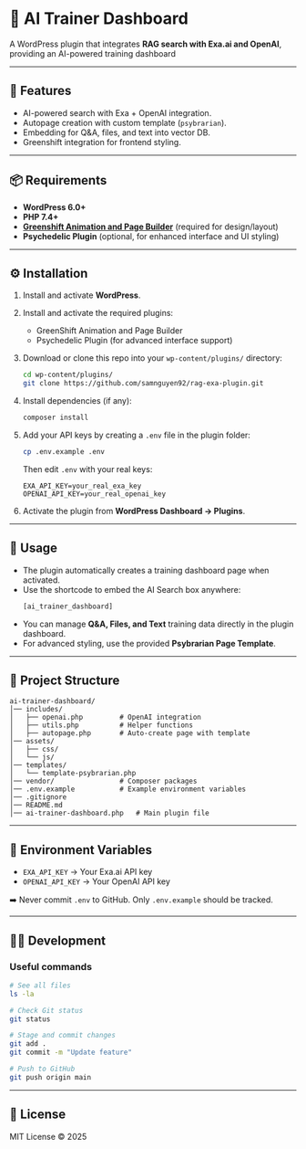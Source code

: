 
# 🌌 AI Trainer Dashboard

A WordPress plugin that integrates **RAG search with Exa.ai and OpenAI**, providing an AI-powered training dashboard

---

## 🚀 Features
- AI-powered search with Exa + OpenAI integration.  
- Autopage creation with custom template (`psybrarian`).  
- Embedding for Q&A, files, and text into vector DB.  
- Greenshift integration for frontend styling.  

---

## 📦 Requirements
- **WordPress 6.0+**  
- **PHP 7.4+**  
- [**Greenshift Animation and Page Builder**](https://wordpress.org/plugins/greenshift-animation-and-page-builder/) (required for design/layout)  
- **Psychedelic Plugin** (optional, for enhanced interface and UI styling)  

---

## ⚙️ Installation

1. Install and activate **WordPress**.  
2. Install and activate the required plugins:
   - GreenShift Animation and Page Builder
   - Psychedelic Plugin (for advanced interface support)  
3. Download or clone this repo into your `wp-content/plugins/` directory:

   ```bash
   cd wp-content/plugins/
   git clone https://github.com/samnguyen92/rag-exa-plugin.git
   ```
4. Install dependencies (if any):
   ```bash
   composer install
   ```
5. Add your API keys by creating a `.env` file in the plugin folder:
   ```bash
   cp .env.example .env
   ```
   Then edit `.env` with your real keys:
   ```env
   EXA_API_KEY=your_real_exa_key
   OPENAI_API_KEY=your_real_openai_key
   ```
6. Activate the plugin from **WordPress Dashboard → Plugins**.

---

## 🚀 Usage

- The plugin automatically creates a training dashboard page when activated.  
- Use the shortcode to embed the AI Search box anywhere:
  ```php
  [ai_trainer_dashboard]
  ```
- You can manage **Q&A, Files, and Text** training data directly in the plugin dashboard.  
- For advanced styling, use the provided **Psybrarian Page Template**.

---

## 📂 Project Structure

```
ai-trainer-dashboard/
│── includes/
│   ├── openai.php         # OpenAI integration
│   ├── utils.php          # Helper functions
│   ├── autopage.php       # Auto-create page with template
│── assets/
│   ├── css/
│   └── js/
│── templates/
│   └── template-psybrarian.php
│── vendor/                # Composer packages
│── .env.example           # Example environment variables
│── .gitignore
│── README.md
│── ai-trainer-dashboard.php   # Main plugin file
```

---

## 🔑 Environment Variables

- `EXA_API_KEY` → Your Exa.ai API key  
- `OPENAI_API_KEY` → Your OpenAI API key  

➡️ Never commit `.env` to GitHub. Only `.env.example` should be tracked.

---

## 🧑‍💻 Development

### Useful commands

```bash
# See all files
ls -la

# Check Git status
git status

# Stage and commit changes
git add .
git commit -m "Update feature"

# Push to GitHub
git push origin main
```

---

## 📜 License

MIT License © 2025
